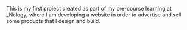 This is my first project created as part of my pre-course learning at \_Nology, where I am developing a website in order to advertise and sell some products that I design and build.
